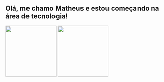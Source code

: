 ## Olá, me chamo Matheus e estou começando na área de tecnologia!

<div align="center>
  <a href="https://github.com/Mateusun1">
  <img height="160em" src="https://github-readme-stats.vercel.app/api?username=Mateusun1&show_icons=true&theme=dark&include_all_commits=true&count_private=true"/>
  <img height="160em" src="https://github-readme-stats.vercel.app/api/top-langs/?username=Mateusun1&layout=compact&langs_count=7&theme=dark"/>
</div>
